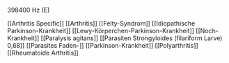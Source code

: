 398400 Hz (E)

[[Arthritis Specific]]
[[Arthritis]]
[[Felty-Syndrom]]
[[Idiopathische Parkinson-Krankheit]]
[[Lewy-Körperchen-Parkinson-Krankheit]]
[[Noch-Krankheit]]
[[Paralysis agitans]]
[[Parasiten Strongyloides (filariform Larve) 0,68]]
[[Parasites Faden-]]
[[Parkinson-Krankheit]]
[[Polyarthritis]]
[[Rheumatoide Arthritis]]